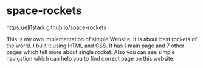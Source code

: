 # space-rockets
https://eli1stark.github.io/space-rockets

This is my own implementation of simple Website. It is about best rockets of the world. I built it using HTML and CSS. It has 1 main page and 7 other pages which tell more about single rocket. Also you can see simple navigation which can help you to find correct page on this website.
